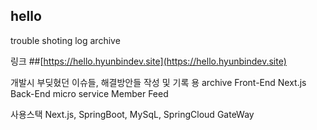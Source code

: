 ## hello
trouble shoting log archive

링크
##[https://hello.hyunbindev.site](https://hello.hyunbindev.site)

개발시 부딪혔던 이슈들, 해결방안들 작성 및 기록 용 archive
Front-End
Next.js
Back-End
micro service
Member
Feed

사용스택
Next.js, SpringBoot, MySqL, SpringCloud GateWay
